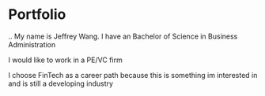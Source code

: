 # Portfolio

..
My name is Jeffrey Wang. I have an Bachelor of Science in Business Administration

I would like to work in a PE/VC firm

I choose FinTech as a career path because this is something im interested in and is still a developing industry